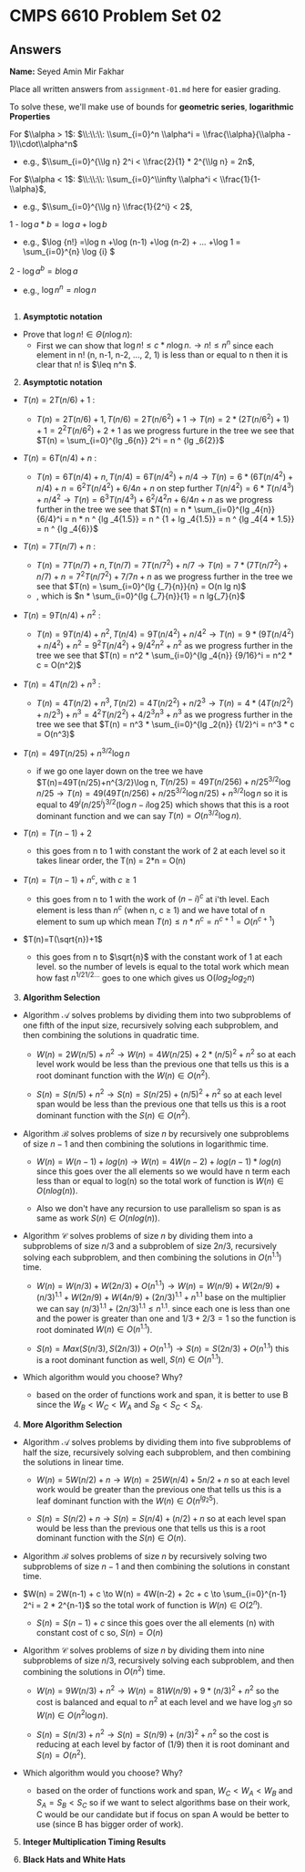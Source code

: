   # CMPS 6610 Problem Set 02
## Answers

**Name:** Seyed Amin Mir Fakhar


Place all written answers from `assignment-01.md` here for easier grading.

To solve these, we'll make use of bounds for **geometric series**, **logarithmic Properties**

For $\\alpha > 1$: $\\:\\:\\: \\sum_{i=0}^n \\alpha^i  = \\frac{\\alpha}{\\alpha - 1}\\cdot\\alpha^n$
 - e.g., $\\sum_{i=0}^{\\lg n} 2^i < \\frac{2}{1} * 2^{\\lg n} = 2n$,

For $\\alpha < 1$: $\\:\\:\\: \\sum_{i=0}^\\infty \\alpha^i  < \\frac{1}{1-\\alpha}$,
- e.g., $\\sum_{i=0}^{\\lg n} \\frac{1}{2^i} < 2$,


1 - $\log {a * b} = \log {a} + \log{b}$ 
- e.g., $\log {n!} =\log n +\log (n-1) +\log (n-2) + ... +\log 1 = \sum_{i=0}^{n} \log {i} $

2 - $\log {a ^ b} = b \log {a}$
- e.g., $\log {n^n} = n \log{n}$

##

1. **Asymptotic notation**
 - Prove that $\log n! \in \Theta(n \log n):$
    - First we can show that  $\log n! \leq c * n \log n. \to n! \leq n^n$ since each element in n! (n, n-1, n-2, ..., 2, 1) is less than or equal to n then it is clear that n! is $\leq n^n $.


2. **Asymptotic notation**
 - $T(n)=2T(n/6)+1$ :

   -   $T(n)=2T(n/6)+1,  T(n/6) = 2T(n/6^2) + 1 \to T(n)=2 * (2T(n/6^2) + 1) + 1 = 2 ^2 T(n/6^2) + 2 + 1$ as we progress furture in the tree we see that $T(n) = \sum_{i=0}^{lg _6{n}} 2^i = n ^ {lg _6{2}}$


- $T(n)=6T(n/4)+n$ :
   -   $T(n)=6T(n/4)+n,  T(n/4) = 6T(n/4^2) + n/4 \to T(n)= 6 * (6T(n/4^2) + n/4) + n = 6 ^2 T(n/4^2) + 6/4 n + n$ on step further $T(n/4^2) = 6 * T(n/4^3) + n/4^2 \to T(n) = 6 ^3 T(n/4^3) + 6^2/4^2 n + 6/4 n + n$ as we progress further in the tree we see that $T(n) = n * \sum_{i=0}^{lg _4{n}} {6/4}^i = n * n ^ {lg _4{1.5}} = n ^ {1 + lg _4{1.5}} = n ^ {lg _4{4 * 1.5}} = n ^ {lg _4{6}}$


- $T(n)=7T(n/7)+n$ :
   -  $T(n)=7T(n/7)+n,  T(n/7) = 7T(n/7^2) + n/7 \to T(n)= 7 * (7T(n/7^2) + n/7) + n = 7 ^2 T(n/7^2) + 7/7 n + n$ as we progress further in the tree we see that $T(n) = \sum_{i=0}^{lg {_7}{n}}{n}  = O(n lg n)$
   - , which is
     $n * \sum_{i=0}^{lg {_7}{n}}{1} = n lg{_7}{n}$


  
- $T(n)=9T(n/4)+n^2$ :
   -   $T(n)=9T(n/4)+n^2,  T(n/4) = 9T(n/4^2) + {n/4}^2 \to T(n)= 9 * (9T(n/4^2) + {n/4}^2) + n^2 = 9 ^2 T(n/4^2) + {9/4^2} n^2 + n^2$ as we progress further in the tree we see that $T(n) = n^2 * \sum_{i=0}^{lg _4{n}} {9/16}^i = n^2 * c = O(n^2)$


- $T(n)=4T(n/2)+n^3$ :
   -   $T(n)=4T(n/2)+n^3,  T(n/2) = 4T(n/2^2) + {n/2}^3 \to T(n)= 4 * (4T(n/2^2) + {n/2}^3) + n^3 = 4 ^2 T(n/2^2) + {4/2^3} n^3 + n^3$ as we progress further in the tree we see that $T(n) = n^3 * \sum_{i=0}^{lg _2{n}} {1/2}^i = n^3 * c = O(n^3)$


- $T(n)=49T(n/25)+n^{3/2}\log n$

   - if we go one layer down on the tree we have $T(n)=49T(n/25)+n^{3/2}\log n,  $T(n/25)=49T(n/256)+{n/25}^{3/2}\log {n/25} \to T(n)=49(49T(n/256)+{n/25}^{3/2}\log {n/25})+n^{3/2}\log n$
     so it is equal to
     $49^{i} (n/25^i)^{3/2} (\log {n} - i \log{25})$
     which shows that this is a root dominant function and we can say $T(n) = O(n^{3/2}\log n)$.



- $T(n)=T(n-1)+2$

    - this goes from n to 1 with constant the work of 2 at each level so it takes linear order, the T(n) = 2*n = O(n)


- $T(n)= T(n-1)+n^c$, with $c\geq 1$

    - this goes from n to 1 with the work of $(n - i)^c$ at i'th level. Each element is less than $n ^c$ (when n, c $\geq$ 1) and we have total of n element to sum up which mean $T(n) \leq n * n ^c = n^ {c+1} = O(n^ {c+1})$


- $T(n)=T(\sqrt{n})+1$

    - this goes from n to $\sqrt{n}$ with the constant work of 1 at each level. so the number of levels is equal to the total work which mean how fast ${{{{n}^{1/2}}^{1/2}}^{...}}$ goes to one which gives us O($log{_2}{log{_2}{n}}$)



3. **Algorithm Selection**

- Algorithm $\mathcal{A}$ solves problems by dividing them into
      two subproblems of one fifth of the input size, recursively
      solving each subproblem, and then combining the solutions in quadratic time.

    - $W(n) = 2W(n/5) + n^2 \to W(n) = 4W(n/25) + 2 * (n/5)^2 + n^2$
 so at each level work would be less than the previous one that tells us this is a root dominant function with the 
 $W(n) \in O(n^2)$.
 
    - $S(n) = S(n/5) + n^2 \to S(n) = S(n/25) + (n/5)^2 + n^2$
 so at each level span would be less than the previous one that tells us this is a root dominant function with the 
 $S(n) \in O(n^2)$.

- Algorithm $\mathcal{B}$ solves problems of size $n$ by
      recursively one subproblems of size $n-1$ and then
      combining the solutions in logarithmic time.

   - $W(n) = W(n-1) + log(n) \to W(n) = 4W(n-2) + log(n-1) * log(n)$
 since this goes over the all elements so we would have n term each less than or equal to log(n) so the total work of function is 
 $W(n) \in O(n log(n))$. 
 
    - Also we don't have any recursion to use parallelism so span is as same as work
 $S(n) \in O(n log(n))$.

- Algorithm $\mathcal{C}$ solves problems of size $n$ by dividing
      them into a subproblems of size $n/3$ and a subproblem of size
      $2n/3$, recursively solving each subproblem, and then combining
      the solutions in $O(n^{1.1})$ time.

    - $W(n) = W(n/3) + W(2n/3) + O(n^{1.1}) \to W(n) = W(n/9) + W(2n/9) + (n/3)^{1.1} + W(2n/9) + W(4n/9) + (2n/3)^{1.1} + n^{1.1}$ base on the multiplier we can say
 $(n/3)^{1.1} + (2n/3)^{1.1} \leq n^{1.1}$.
since each one is less than one and the power is greater than one and
$1/3  + 2/3  = 1$
 so the function is root dominated
 $W(n) \in O(n^{1.1})$.
 
    - $S(n) = Max(S(n/3),  S(2n/3)) + O(n^{1.1}) \to S(n) = S(2n/3) + O(n^{1.1})$ this is a root dominant function as well,
 $S(n) \in O(n^{1.1})$.


- Which algorithm would you choose? Why?
    - based on the order of functions work and span, it is better to use B since the $W{_B} < W{_C} < W{_A}$ and $S{_B} < S{_C} < S{_A}$.


4. **More Algorithm Selection** 

- Algorithm $\mathcal{A}$ solves problems by dividing them into
      five subproblems of half the size, recursively solving each
      subproblem, and then combining the solutions in linear time.

    - $W(n) = 5W(n/2) + n \to W(n) = 25W(n/4) + 5n/2 + n$
 so at each level work would be greater than the previous one that tells us this is a leaf dominant function with the 
 $W(n) \in O(n ^ {lg{_2}{5}})$.
 
    - $S(n) = S(n/2) + n \to S(n) = S(n/4) + (n/2) + n$
 so at each level span would be less than the previous one that tells us this is a root dominant function with the 
 $S(n) \in O(n)$.

  
	  
- Algorithm $\mathcal{B}$ solves problems of size $n$ by
      recursively solving two subproblems of size $n-1$ and then
      combining the solutions in constant time.

  
 - $W(n) = 2W(n-1) + c \to W(n) = 4W(n-2) + 2c + c \to \sum_{i=0}^{n-1} 2^i = 2 * 2^{n-1}$
 so the total work of function is 
 $W(n) \in O(2^{n})$. 
 
    - $S(n) = S(n-1) + c$  since this goes over the all elements (n) with constant cost of c so, $S(n) = O(n)$

  
		
- Algorithm $\mathcal{C}$ solves problems of size $n$ by dividing
      them into nine subproblems of size $n/3$, recursively solving
      each subproblem, and then combining the solutions in $O(n^2)$
      time.

   - $W(n) = 9W(n/3) + n^2 \to W(n) = 81W(n/9) + 9 * {(n/3)}^2 + n^2$ so the cost is balanced and equal to $n^2$ at each level and we have $\log {_3}{n}$ so $W(n) \in O(n^2 \log n)$. 

   - $S(n) = S(n/3) + n^2 \to S(n) = S(n/9) + {(n/3)}^2 + n^2$ so the cost is reducing at each level by factor of (1/9) then it is root dominant and
     $S(n) = O(n^2)$. 


- Which algorithm would you choose? Why?

    - based on the order of functions work and span, $W{_C} < W{_A} < W{_B}$ and $S{_A} = S{_B} < S{_C}$ so if we want to select algorithms base on their work, C would be our candidate but if focus on span A would be better to use (since B has bigger order of work).



 
5. **Integer Multiplication Timing Results**







6. **Black Hats and White Hats**
